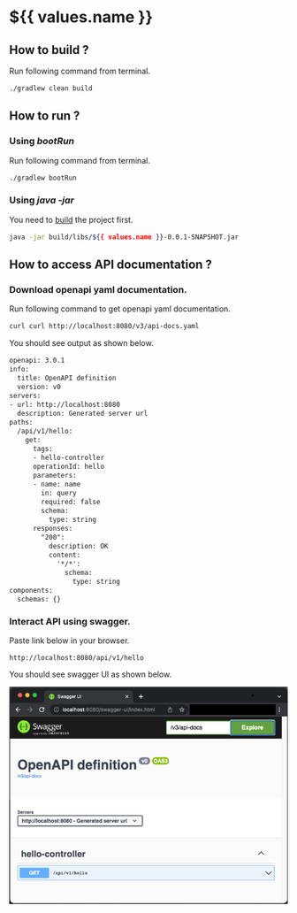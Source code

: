# ${{ values.name }}

## How to build ?
Run following command from terminal.
```sh
./gradlew clean build
```

## How to run ?

### Using _bootRun_
Run following command from terminal.
```sh
./gradlew bootRun
```

### Using _java -jar_
You need to [build](#how-to-build) the project first.
```sh
java -jar build/libs/${{ values.name }}-0.0.1-SNAPSHOT.jar
```

## How to access API documentation ?

### Download openapi yaml documentation.
Run following command to get openapi yaml documentation.
```sh
curl curl http://localhost:8080/v3/api-docs.yaml 
```

You should see output as shown below.
```
openapi: 3.0.1
info:
  title: OpenAPI definition
  version: v0
servers:
- url: http://localhost:8080
  description: Generated server url
paths:
  /api/v1/hello:
    get:
      tags:
      - hello-controller
      operationId: hello
      parameters:
      - name: name
        in: query
        required: false
        schema:
          type: string
      responses:
        "200":
          description: OK
          content:
            '*/*':
              schema:
                type: string
components:
  schemas: {}
```

### Interact API using swagger.
Paste link below in your browser.
```
http://localhost:8080/api/v1/hello
```
You should see swagger UI as shown below.

![Swagger UI](images/swagger-ui.png)


